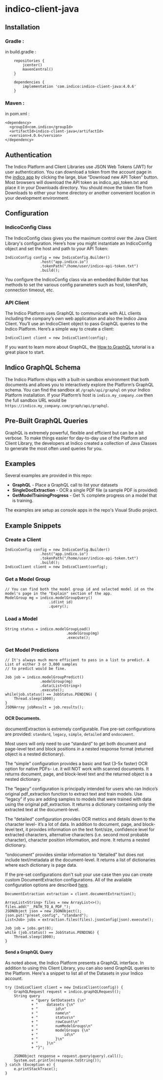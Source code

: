 # indico-client-java

## Installation

### Gradle :
 in build.gradle : 
```
    repositories {
        jcenter()
        mavenCentral()
    }

    dependencies {
        implementation 'com.indico:indico-client-java:4.0.6'
    }
```

### Maven :
 in pom.xml : 
```
<dependency>
  <groupId>com.indico</groupId>
  <artifactId>indico-client-java</artifactId>
  <version>4.0.6</version>
</dependency>
```

## Authentication

The Indico Platform and Client Libraries use JSON Web Tokens (JWT) for user authentication. You can download a token 
from the account page in the [indico app](https://app.indico.io/auth/account) by clicking the large, blue “Download new API Token” 
button. Most browsers will download the API token as indico_api_token.txt and place it in your Downloads directory. You should move 
the token file from Downloads to either your home directory or another convenient location in your development environment. 

## Configuration

### IndicoConfig Class
The IndicoConfig class gives you the maximum control over the Java Client Library's configuration. Here’s how you might instantiate 
an IndicoConfig object and set the host and path to your API Token:
```
IndicoConfig config = new IndicoConfig.Builder()
                .host("app.indico.io")
                .tokenPath("/home/user/indico-api-token.txt")
                .build();
```
You configure the IndicoConfig class via an embedded Builder that has methods to set the various config parameters such as 
host, tokenPath, connection timeout, etc.

### API Client

The Indico Platform uses GraphQL to communicate with ALL clients including the company’s own web application and also the 
Indico Java Client. You’ll use an IndicoClient object to pass GraphQL queries to the Indico Platform. Here’s a simple way 
to create a client:
```
IndicoClient client = new IndicoClient(config);
```
If you want to learn more about GraphQL, the [How to GraphQL](https://www.howtographql.com/) tutorial is a great place to start.

## Indico GraphQL Schema

The Indico Platform ships with a built-in sandbox environment that both documents and allows you to interactively explore 
the Platform’s GraphQL schema. You can find the sandbox at `/graph/api/graphql` on your Indico Platform installation. If your 
Platform’s host is `indico.my_company.com` then the full sandbox URL would be `https://indico.my_company.com/graph/api/graphql`. 

## Pre-Built GraphQL Queries

GraphQL is extremely powerful, flexible and efficient but can be a bit verbose. To make things easier for day-to-day use of the 
Platform and Client Library, the developers at Indico created a collection of Java Classes to generate the most often used 
queries for you. 

## Examples

Several examples are provided in this repo:

* **GraphQL** - Place a GraphQL call to list your datasets
* **SingleDocExtraction** - OCR a single PDF file (a sample PDF is provided)
* **GetModelTrainingProgress** - Get % complete progress on a model that is training.

The examples are setup as console apps in the repo's Visual Studio project.

## Example Snippets

### Create a Client
```
IndicoConfig config = new IndicoConfig.Builder()
                .host("app.indico.io")
                .tokenPath("/home/user/indico-api-token.txt")
                .build();
IndicoClient client = new IndicoClient(config);
```

### Get a Model Group 
```
// You can find both the model group id and selected model id on the model's page in the "Explain" section of the app. 
ModelGroup mg = indico.modelGroupQuery()
                    .id(int id)
                    .query();
```

### Load a Model
```
String status = indico.modelGroupLoad()
                            .modelGroup(mg)
                            .execute();
```

### Get Model Predictions
```
// It's always much more efficient to pass in a list to predict. A List of either 3 or 3,000 samples
// to predict would be fine.

Job job = indico.modelGroupPredict()
                .modelGroup(mg)
                .data(List<String>)
                .execute();
while(job.status() == JobStatus.PENDING) {
    Thread.sleep(1000);
}
JSONArray jobResult = job.results();
```

#### OCR Documents.

documentExtraction is extremely configurable. Five pre-set configurations are provided: `standard`, `legacy`, `simple`, `detailed` and `ondocument`.

Most users will only need to use “standard” to get both document and page-level text and block positions in a nested 
response format (returned object is a nested dictionary).

The “simple” configuration provides a basic and fast (3-5x faster) OCR option for native PDFs- i.e. it will NOT work 
with scanned documents. It returns document, page, and block-level text and the returned object is a nested dictionary.

The “legacy” configuration is principally intended for users who ran Indico’s original pdf_extraction function to 
extract text and train models. Use “legacy” if you are adding samples to models that were trained with data using 
the original pdf_extraction. It returns a dictionary containing only the extracted text at the document-level.

The “detailed” configuration provides OCR metrics and details down to the character level- it’s a lot of data. In 
addition to document, page, and block-level text, it provides information on the text font/size, confidence level 
for extracted characters, alternative characters (i.e. second most probable character), character position information, 
and more. It returns a nested dictionary.

“ondocument” provides similar information to “detailed” but does not include text/metadata at the document-level. It 
returns a list of dictionaries where each dictionary is page data.

If the pre-set configurations don't suit your use case then you can create custom DocumentExtraction configurations.
All of the available configuration options are described [here](https://indicodatasolutions.github.io/indico-client-python/docextract_settings.html).

```
DocumentExtraction extraction = client.documentExtraction();

ArrayList<String> files = new ArrayList<>();
files.add("__PATH_TO_A_PDF_");
JSONObject json = new JSONObject();
json.put("preset_config", "standard");
List<Job> jobs = extraction.files(files).jsonConfig(json).execute();

Job job = jobs.get(0);
while (job.status() == JobStatus.PENDING) {
    Thread.sleep(1000);
}
```

#### Send a GraphQL Query

As noted above, the Indico Platform presents a GraphQL interface. In addition
to using this Client Library, you can also send GraphQL queries to the Platform.
Here's a snippet to list all of the Datasets in your Indico account.

```
try (IndicoClient client = new IndicoClient(config)) {
    GraphQLRequest request = indico.graphQLRequest();
    String query
            = "query GetDatasets {\n"
            + "    datasets {\n"
            + "        id\n"
            + "        name\n"
            + "        status\n"
            + "        rowCount\n"
            + "        numModelGroups\n"
            + "        modelGroups {\n"
            + "            id\n"
            + "        }\n"
            + "    }\n"
            + "}";

    JSONObject response = request.query(query).call();
    System.out.println(response.toString());
} catch (Exception e) {
    e.printStackTrace();
}
```
